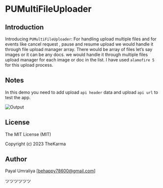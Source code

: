 # PUMultiFileUploader

## Introduction

Introducing `PUMultiFileUploader`: For handling upload multiple files and for events like cancel request , pause and resume upload we would handle it through file upload manager array. There would be array of files let’s say images or it can be any docs. we would handle it through multiple files upload manager for each image or doc in the list. I have used `alamofire 5` for this upload process.

## Notes

In this demo you need to add upload `api header` data and upload `api url` to test the app.

![Output](https://i.postimg.cc/5yfCq4BW/Screenshot-2023-09-20-at-1-44-17-PM.png)

## License

The MIT License (MIT)

Copyright (c) 2023 TheKarma

## Author

Payal Umraliya [behappy78600@gmail.com] 

ツツツツツツ
